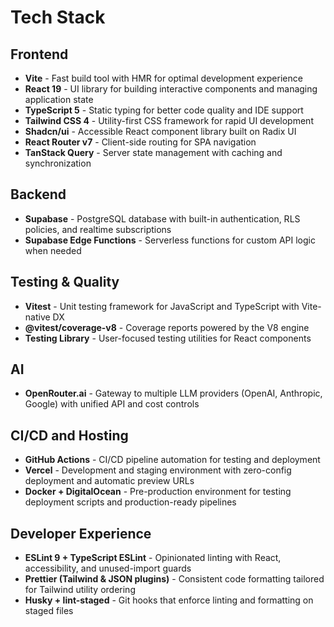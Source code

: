 # Tech Stack

## Frontend

- **Vite** - Fast build tool with HMR for optimal development experience
- **React 19** - UI library for building interactive components and managing application state
- **TypeScript 5** - Static typing for better code quality and IDE support
- **Tailwind CSS 4** - Utility-first CSS framework for rapid UI development
- **Shadcn/ui** - Accessible React component library built on Radix UI
- **React Router v7** - Client-side routing for SPA navigation
- **TanStack Query** - Server state management with caching and synchronization

## Backend

- **Supabase** - PostgreSQL database with built-in authentication, RLS policies, and realtime subscriptions
- **Supabase Edge Functions** - Serverless functions for custom API logic when needed

## Testing & Quality

- **Vitest** - Unit testing framework for JavaScript and TypeScript with Vite-native DX
- **@vitest/coverage-v8** - Coverage reports powered by the V8 engine
- **Testing Library** - User-focused testing utilities for React components

## AI

- **OpenRouter.ai** - Gateway to multiple LLM providers (OpenAI, Anthropic, Google) with unified API and cost controls

## CI/CD and Hosting

- **GitHub Actions** - CI/CD pipeline automation for testing and deployment
- **Vercel** - Development and staging environment with zero-config deployment and automatic preview URLs
- **Docker + DigitalOcean** - Pre-production environment for testing deployment scripts and production-ready pipelines

## Developer Experience

- **ESLint 9 + TypeScript ESLint** - Opinionated linting with React, accessibility, and unused-import guards
- **Prettier (Tailwind & JSON plugins)** - Consistent code formatting tailored for Tailwind utility ordering
- **Husky + lint-staged** - Git hooks that enforce linting and formatting on staged files
